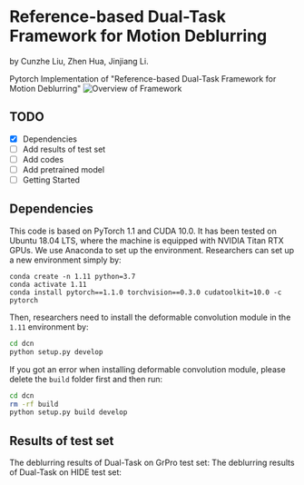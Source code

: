 # Reference-based Dual-Task Framework for Motion Deblurring
by Cunzhe Liu, Zhen Hua, Jinjiang Li.

Pytorch Implementation of "Reference-based Dual-Task Framework for Motion Deblurring"
![Overview of Framework](./docs/dusk.png)

## TODO
- [x] Dependencies
- [ ] Add results of test set
- [ ] Add codes
- [ ] Add pretrained model
- [ ] Getting Started

## Dependencies
This code is based on PyTorch 1.1 and CUDA 10.0. It has been tested on Ubuntu 18.04 LTS, where the machine is equipped with NVIDIA Titan RTX GPUs.
We use Anaconda to set up the environment. Researchers can set up a new environment simply by:

```
conda create -n 1.11 python=3.7
conda activate 1.11
conda install pytorch==1.1.0 torchvision==0.3.0 cudatoolkit=10.0 -c pytorch
```

Then, researchers need to install the deformable convolution module in the `1.11` environment by:

```bash
cd dcn
python setup.py develop
```

If you got an error when installing deformable convolution module, please delete the `build` folder first and then run:

```bash
cd dcn
rm -rf build
python setup.py build develop
```

## Results of test set
The deblurring results of Dual-Task on GrPro test set:
The deblurring results of Dual-Task on HIDE test set:
